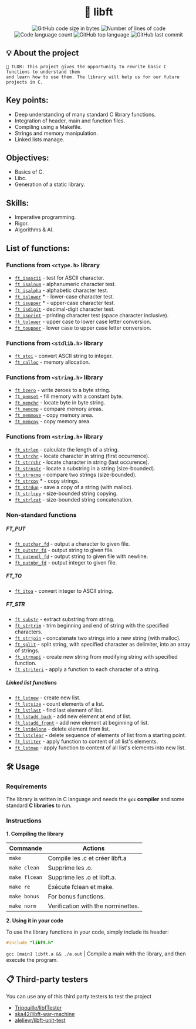 <h1 align="center">
	🧰 libft
</h1>

<p align="center">
	<img alt="GitHub code size in bytes" src="https://img.shields.io/github/languages/code-size/LeonMoreno/00_libft?color=lightblue" />
	<img alt="Number of lines of code" src="https://img.shields.io/tokei/lines/github/LeonMoreno/00_libft?color=critical" />
	<img alt="Code language count" src="https://img.shields.io/github/languages/count/LeonMoreno/00_libft?color=yellow" />
	<img alt="GitHub top language" src="https://img.shields.io/github/languages/top/LeonMoreno/00_libft?color=blue" />
	<img alt="GitHub last commit" src="https://img.shields.io/github/last-commit/LeonMoreno/00_libft?color=green" />
</p>

</p>


## 💡 About the project

	🚀 TLDR: This project gives the opportunity to rewrite basic C functions to understand them
	and learn how to use them. The library will help us for our future projects in C.

## Key points:

* Deep understanding of many standard C library functions.
* Integration of header, main and function files.
* Compiling using a Makefile.
* Strings and memory manipulation.
* Linked lists manage.

## Objectives:

* Basics of C.
* Libc.
* Generation of a static library.

## Skills:

* Imperative programming.
* Rigor.
* Algorithms & AI.

## List of functions:

### Functions from `<ctype.h>` library

* [`ft_isascii`](/src/ft_is//ft_isascii.c)		- test for ASCII character.
* [`ft_isalnum`](/src/ft_is//ft_isalnum.c)		- alphanumeric character test.
* [`ft_isalpha`](/src/ft_is//ft_isalpha.c)		- alphabetic character test.
* [`ft_islower`](/src/ft_is//ft_isalpha.c) *		- lower-case character test.
* [`ft_isupper`](/src/ft_is//ft_isalpha.c) *		- upper-case character test.
* [`ft_isdigit`](/src/ft_is//ft_isdigit.c)		- decimal-digit character test.
* [`ft_isprint`](/src/ft_is//ft_isprint.c)		- printing character test (space character inclusive).
* [`ft_tolower`](/src/ft_to/ft_tolower.c)		- upper case to lower case letter conversion.
* [`ft_toupper`](/src/ft_to/ft_toupper.c)		- lower case to upper case letter conversion.


### Functions from `<stdlib.h>` library

* [`ft_atoi`](/src/ft_to/ft_atoi.c)		- convert ASCII string to integer.
* [`ft_calloc`](/src/ft_mem/ft_calloc.c)	- memory allocation.

### Functions from `<string.h>` library

* [`ft_bzero`](/src/ft_mem/ft_bzero.c)		- write zeroes to a byte string.
* [`ft_memset`](/src/ft_mem/ft_memset.c)		- fill memory with a constant byte.
* [`ft_memchr`](/src/ft_mem/ft_memchr.c)		- locate byte in byte string.
* [`ft_memcmp`](/src/ft_mem/ft_memcmp.c)		- compare memory areas.
* [`ft_memmove`](/src/ft_mem/ft_memmove.c)	- copy memory area.
* [`ft_memcpy`](/src/ft_mem/ft_memcpy.c)		- copy memory area.

### Functions from `<string.h>` library

* [`ft_strlen`](/src/ft_str/ft_strlen.c)				- calculate the length of a string.
* [`ft_strchr`](/src/ft_str/ft_strchr.c)				- locate character in string (first occurrence).
* [`ft_strrchr`](/src/ft_str/ft_strrchr.c)			- locate character in string (last occurence).
* [`ft_strnstr`](/src/ft_str/ft_strnstr.c)			- locate a substring in a string (size-bounded).
* [`ft_strncmp`](/src/ft_str/ft_strncmp.c)			- compare two strings (size-bounded).
* [`ft_strcpy`](/src/ft_str/ft_strcpy.c) *		- copy strings.
* [`ft_strdup`](/src/ft_str/ft_strdup.c)				- save a copy of a string (with malloc).
* [`ft_strlcpy`](/src/ft_str/ft_strlcpy.c)			- size-bounded string copying.
* [`ft_strlcat`](/src/ft_str/ft_strlcat.c)			- size-bounded string concatenation.

### Non-standard functions
##### FT_PUT
* [`ft_putchar_fd`](/src/ft_put/ft_putchar_fd.c)		- output a character to given file.
* [`ft_putstr_fd`](/src/ft_put/ft_putstr_fd.c)		- output string to given file.
* [`ft_putendl_fd`](/src/ft_put/ft_putendl_fd.c)		- output string to given file with newline.
* [`ft_putnbr_fd`](/src/ft_put/ft_putnbr_fd.c)		- output integer to given file.

##### FT_TO
* [`ft_itoa`](/src/ft_to/ft_itoa.c)					- convert integer to ASCII string.

##### FT_STR
* [`ft_substr`](/src/ft_str/ft_substr.c)				- extract substring from string.
* [`ft_strtrim`](/src/ft_str/ft_strtrim.c)			- trim beginning and end of string with the specified characters.
* [`ft_strjoin`](/src/ft_str/ft_strjoin.c)			- concatenate two strings into a new string (with malloc).
* [`ft_split`](/src/ft_str/ft_split.c)				- split string, with specified character as delimiter, into an array of strings.
* [`ft_strmapi`](/src/ft_str/ft_strmapi.c)			- create new string from modifying string with specified function.
* [`ft_striteri`](/src/ft_lst/ft_striteri.c)				- apply a function to each character of a string.


##### Linked list functions
* [`ft_lstnew`](/src/ft_lst/ft_lstnew.c)				- create new list.
* [`ft_lstsize`](/src/ft_lst/ft_lstsize.c)			- count elements of a list.
* [`ft_lstlast`](/src/ft_lst/ft_lstlast.c)			- find last element of list.
* [`ft_lstadd_back`](/src/ft_lst/ft_lstadd_back.c)	- add new element at end of list.
* [`ft_lstadd_front`](/src/ft_lst/ft_lstadd_front.c)	- add new element at beginning of list.
* [`ft_lstdelone`](/src/ft_lst/ft_lstdelone.c)		- delete element from list.
* [`ft_lstclear`](/src/ft_lst/ft_lstclear.c)			- delete sequence of elements of list from a starting point.
* [`ft_lstiter`](/src/ft_lst/ft_lstiter.c)			- apply function to content of all list's elements.
* [`ft_lstmap`](/src/ft_lst/ft_lstmap.c)				- apply function to content of all list's elements into new list.


## 🛠️ Usage

### Requirements

The library is written in C language and needs the **`gcc` compiler** and some standard **C libraries** to run.

### Instructions

**1. Compiling the library**

 Commande       	|  Actions 	|
|----------------	|----------	|
| `make`      	  | Compile les .c et créer libft.a  	|
| `make clean`    | Supprime les .o.  	|
| `make flcean`  	| Supprime les .o et libft.a.  	|
| `make re`     	| Exécute fclean et make.  	|
| `make bonus`          | For bonus functions.        |
| `make norm`          | Verification with the norminettes. |


**2. Using it in your code**

To use the library functions in your code, simply include its header:

```C
#include "libft.h"
```

`gcc [main] libft.a && ./a.out` | Compile a main with the library, and then execute the program.


## 📋 Third-party testers

You can use any of this third party testers to test the project

* [Tripouille/libfTester](https://github.com/Tripouille/libftTester)
* [ska42/libft-war-machine](https://github.com/ska42/libft-war-machine)
* [alelievr/libft-unit-test](https://github.com/alelievr/libft-unit-test)
